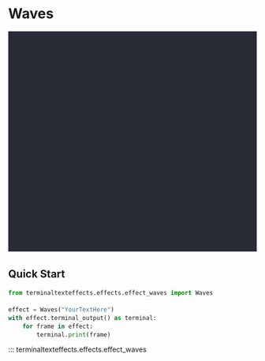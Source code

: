 # Waves

![Demo](../img/effects_demos/waves_demo.gif)

## Quick Start

``` py title="waves.py"
from terminaltexteffects.effects.effect_waves import Waves

effect = Waves("YourTextHere")
with effect.terminal_output() as terminal:
    for frame in effect:
        terminal.print(frame)
```

::: terminaltexteffects.effects.effect_waves

